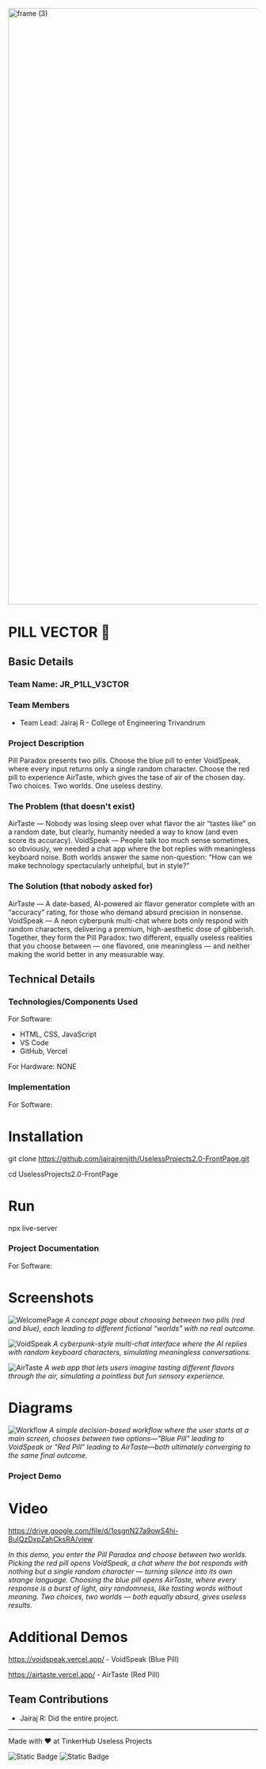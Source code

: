 <img width="3188" height="1202" alt="frame (3)" src="https://github.com/user-attachments/assets/517ad8e9-ad22-457d-9538-a9e62d137cd7" />


# PILL VECTOR 🎯


## Basic Details
### Team Name: JR_P1LL_V3CTOR


### Team Members
- Team Lead: Jairaj R - College of Engineering Trivandrum

### Project Description
Pill Paradox presents two pills. Choose the blue pill to enter VoidSpeak, where every input returns only a single random character. Choose the red pill to experience AirTaste, which gives the tase of air of the chosen day. Two choices. Two worlds. One useless destiny.

### The Problem (that doesn't exist)
AirTaste — Nobody was losing sleep over what flavor the air “tastes like” on a random date, but clearly, humanity needed a way to know (and even score its accuracy).
VoidSpeak — People talk too much sense sometimes, so obviously, we needed a chat app where the bot replies with meaningless keyboard noise.
Both worlds answer the same non-question: “How can we make technology spectacularly unhelpful, but in style?”

### The Solution (that nobody asked for)
AirTaste — A date-based, AI-powered air flavor generator complete with an “accuracy” rating, for those who demand absurd precision in nonsense.
VoidSpeak — A neon cyberpunk multi-chat where bots only respond with random characters, delivering a premium, high-aesthetic dose of gibberish.
Together, they form the Pill Paradox: two different, equally useless realities that you choose between — one flavored, one meaningless — and neither making the world better in any measurable way.

## Technical Details
### Technologies/Components Used
For Software:
- HTML, CSS, JavaScript
- VS Code
- GitHub, Vercel

For Hardware: NONE

### Implementation
For Software:
# Installation
git clone https://github.com/jairajrenjith/UselessProjects2.0-FrontPage.git

cd UselessProjects2.0-FrontPage

# Run
npx live-server

### Project Documentation
For Software:

# Screenshots
![WelcomePage](WelcomePage.png)
*A concept page about choosing between two pills (red and blue), each leading to different fictional “worlds” with no real outcome.*

![VoidSpeak](VoidSpeak.png)
*A cyberpunk-style multi-chat interface where the AI replies with random keyboard characters, simulating meaningless conversations.*

![AirTaste](AirTaste.png)
*A web app that lets users imagine tasting different flavors through the air, simulating a pointless but fun sensory experience.*

# Diagrams
![Workflow](Workflow.png)
*A simple decision-based workflow where the user starts at a main screen, chooses between two options—"Blue Pill" leading to VoidSpeak or "Red Pill" leading to AirTaste—both ultimately converging to the same final outcome.*

### Project Demo
# Video
https://drive.google.com/file/d/1osgnN27a9owS4hi-BuIQzDxpZahCksRA/view

*In this demo, you enter the Pill Paradox and choose between two worlds. Picking the red pill opens VoidSpeak, a chat where the bot responds with nothing but a single random character — turning silence into its own strange language. Choosing the blue pill opens AirTaste, where every response is a burst of light, airy randomness, like tasting words without meaning. Two choices, two worlds — both equally absurd, gives useless results.*

# Additional Demos
https://voidspeak.vercel.app/ - VoidSpeak (Blue Pill)

https://airtaste.vercel.app/ - AirTaste (Red Pill)

## Team Contributions
- Jairaj R: Did the entire project.

---
Made with ❤️ at TinkerHub Useless Projects 

![Static Badge](https://img.shields.io/badge/TinkerHub-24?color=%23000000&link=https%3A%2F%2Fwww.tinkerhub.org%2F)
![Static Badge](https://img.shields.io/badge/UselessProjects--25-25?link=https%3A%2F%2Fwww.tinkerhub.org%2Fevents%2FQ2Q1TQKX6Q%2FUseless%2520Projects)






